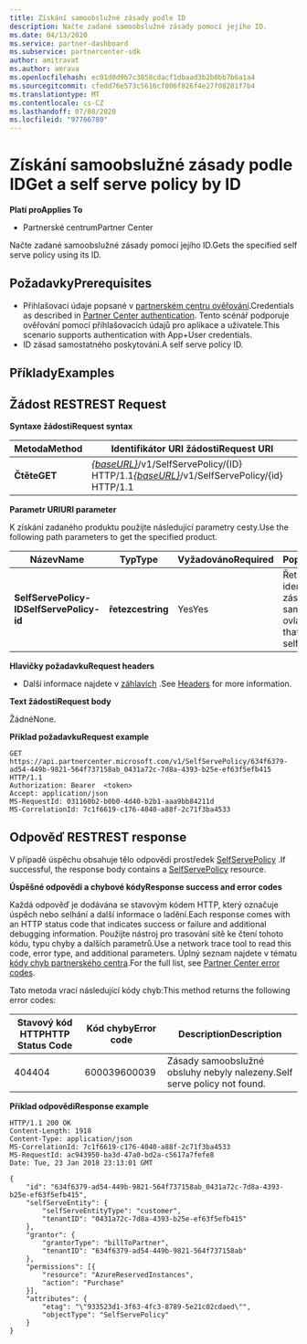 ```yaml
---
title: Získání samoobslužné zásady podle ID
description: Načte zadané samoobslužné zásady pomocí jejího ID.
ms.date: 04/13/2020
ms.service: partner-dashboard
ms.subservice: partnercenter-sdk
author: amitravat
ms.author: amrava
ms.openlocfilehash: ec01d0d9b7c3858cdacf1dbaad3b2b0bb7b6a1a4
ms.sourcegitcommit: cfedd76e573c5616cf006f826f4e27f08281f7b4
ms.translationtype: MT
ms.contentlocale: cs-CZ
ms.lasthandoff: 07/08/2020
ms.locfileid: "97766780"
---
```

# <a name="get-a-self-serve-policy-by-id"></a><span data-ttu-id="d70b0-103">Získání samoobslužné zásady podle ID</span><span class="sxs-lookup"><span data-stu-id="d70b0-103">Get a self serve policy by ID</span></span>

<span data-ttu-id="d70b0-104">**Platí pro**</span><span class="sxs-lookup"><span data-stu-id="d70b0-104">**Applies To**</span></span>

- <span data-ttu-id="d70b0-105">Partnerské centrum</span><span class="sxs-lookup"><span data-stu-id="d70b0-105">Partner Center</span></span>

<span data-ttu-id="d70b0-106">Načte zadané samoobslužné zásady pomocí jejího ID.</span><span class="sxs-lookup"><span data-stu-id="d70b0-106">Gets the specified self serve policy using its ID.</span></span>

## <a name="prerequisites"></a><span data-ttu-id="d70b0-107">Požadavky</span><span class="sxs-lookup"><span data-stu-id="d70b0-107">Prerequisites</span></span>

- <span data-ttu-id="d70b0-108">Přihlašovací údaje popsané v [partnerském centru ověřování](partner-center-authentication.md).</span><span class="sxs-lookup"><span data-stu-id="d70b0-108">Credentials as described in [Partner Center authentication](partner-center-authentication.md).</span></span> <span data-ttu-id="d70b0-109">Tento scénář podporuje ověřování pomocí přihlašovacích údajů pro aplikace a uživatele.</span><span class="sxs-lookup"><span data-stu-id="d70b0-109">This scenario supports authentication with App+User credentials.</span></span>
- <span data-ttu-id="d70b0-110">ID zásad samostatného poskytování.</span><span class="sxs-lookup"><span data-stu-id="d70b0-110">A self serve policy ID.</span></span>

## <a name="examples"></a><span data-ttu-id="d70b0-111">Příklady</span><span class="sxs-lookup"><span data-stu-id="d70b0-111">Examples</span></span>


## <a name="span-idrest_requestspan-idrest_requestspan-idrest_requestrest-request"></a><span data-ttu-id="d70b0-112"><span id="REST_Request"/><span id="rest_request"/><span id="REST_REQUEST"/>Žádost REST</span><span class="sxs-lookup"><span data-stu-id="d70b0-112"><span id="REST_Request"/><span id="rest_request"/><span id="REST_REQUEST"/>REST Request</span></span>

<span data-ttu-id="d70b0-113">**Syntaxe žádosti**</span><span class="sxs-lookup"><span data-stu-id="d70b0-113">**Request syntax**</span></span>

| <span data-ttu-id="d70b0-114">Metoda</span><span class="sxs-lookup"><span data-stu-id="d70b0-114">Method</span></span>  | <span data-ttu-id="d70b0-115">Identifikátor URI žádosti</span><span class="sxs-lookup"><span data-stu-id="d70b0-115">Request URI</span></span>                                                                   |
|---------|-------------------------------------------------------------------------------|
| <span data-ttu-id="d70b0-116">**Čtěte**</span><span class="sxs-lookup"><span data-stu-id="d70b0-116">**GET**</span></span> | <span data-ttu-id="d70b0-117">[*{baseURL}*](partner-center-rest-urls.md)/v1/SelfServePolicy/{ID} HTTP/1.1</span><span class="sxs-lookup"><span data-stu-id="d70b0-117">[*{baseURL}*](partner-center-rest-urls.md)/v1/SelfServePolicy/{id} HTTP/1.1</span></span> |

<span data-ttu-id="d70b0-118">**Parametr URI**</span><span class="sxs-lookup"><span data-stu-id="d70b0-118">**URI parameter**</span></span>

<span data-ttu-id="d70b0-119">K získání zadaného produktu použijte následující parametry cesty.</span><span class="sxs-lookup"><span data-stu-id="d70b0-119">Use the following path parameters to get the specified product.</span></span>

| <span data-ttu-id="d70b0-120">Název</span><span class="sxs-lookup"><span data-stu-id="d70b0-120">Name</span></span>                       | <span data-ttu-id="d70b0-121">Typ</span><span class="sxs-lookup"><span data-stu-id="d70b0-121">Type</span></span>         | <span data-ttu-id="d70b0-122">Vyžadováno</span><span class="sxs-lookup"><span data-stu-id="d70b0-122">Required</span></span> | <span data-ttu-id="d70b0-123">Popis</span><span class="sxs-lookup"><span data-stu-id="d70b0-123">Description</span></span>                                                     |
|----------------------------|--------------|----------|-----------------------------------------------------------------|
| <span data-ttu-id="d70b0-124">**SelfServePolicy-ID**</span><span class="sxs-lookup"><span data-stu-id="d70b0-124">**SelfServePolicy-id**</span></span>     | <span data-ttu-id="d70b0-125">**řetezce**</span><span class="sxs-lookup"><span data-stu-id="d70b0-125">**string**</span></span>   | <span data-ttu-id="d70b0-126">Yes</span><span class="sxs-lookup"><span data-stu-id="d70b0-126">Yes</span></span>      | <span data-ttu-id="d70b0-127">Řetězec, který identifikuje zásadu samoobslužného ovládání.</span><span class="sxs-lookup"><span data-stu-id="d70b0-127">A string that identifies the self serve policy.</span></span>                 |

<span data-ttu-id="d70b0-128">**Hlavičky požadavku**</span><span class="sxs-lookup"><span data-stu-id="d70b0-128">**Request headers**</span></span>

- <span data-ttu-id="d70b0-129">Další informace najdete v [záhlavích](headers.md) .</span><span class="sxs-lookup"><span data-stu-id="d70b0-129">See [Headers](headers.md) for more information.</span></span>

<span data-ttu-id="d70b0-130">**Text žádosti**</span><span class="sxs-lookup"><span data-stu-id="d70b0-130">**Request body**</span></span>

<span data-ttu-id="d70b0-131">Žádné</span><span class="sxs-lookup"><span data-stu-id="d70b0-131">None.</span></span>

<span data-ttu-id="d70b0-132">**Příklad požadavku**</span><span class="sxs-lookup"><span data-stu-id="d70b0-132">**Request example**</span></span>

```http
GET https://api.partnercenter.microsoft.com/v1/SelfServePolicy/634f6379-ad54-449b-9821-564f737158ab_0431a72c-7d8a-4393-b25e-ef63f5efb415 HTTP/1.1
Authorization: Bearer  <token>
Accept: application/json
MS-RequestId: 031160b2-b0b0-4d40-b2b1-aaa9bb84211d
MS-CorrelationId: 7c1f6619-c176-4040-a88f-2c71f3ba4533
```

## <a name="rest-response"></a><span data-ttu-id="d70b0-133">Odpověď REST</span><span class="sxs-lookup"><span data-stu-id="d70b0-133">REST response</span></span>

<span data-ttu-id="d70b0-134">V případě úspěchu obsahuje tělo odpovědi prostředek [SelfServePolicy](self-serve-policy-resources.md#selfservepolicy) .</span><span class="sxs-lookup"><span data-stu-id="d70b0-134">If successful, the response body contains a [SelfServePolicy](self-serve-policy-resources.md#selfservepolicy) resource.</span></span>

<span data-ttu-id="d70b0-135">**Úspěšné odpovědi a chybové kódy**</span><span class="sxs-lookup"><span data-stu-id="d70b0-135">**Response success and error codes**</span></span>

<span data-ttu-id="d70b0-136">Každá odpověď je dodávána se stavovým kódem HTTP, který označuje úspěch nebo selhání a další informace o ladění.</span><span class="sxs-lookup"><span data-stu-id="d70b0-136">Each response comes with an HTTP status code that indicates success or failure and additional debugging information.</span></span> <span data-ttu-id="d70b0-137">Použijte nástroj pro trasování sítě ke čtení tohoto kódu, typu chyby a dalších parametrů.</span><span class="sxs-lookup"><span data-stu-id="d70b0-137">Use a network trace tool to read this code, error type, and additional parameters.</span></span> <span data-ttu-id="d70b0-138">Úplný seznam najdete v tématu [kódy chyb partnerského centra](error-codes.md).</span><span class="sxs-lookup"><span data-stu-id="d70b0-138">For the full list, see [Partner Center error codes](error-codes.md).</span></span>

<span data-ttu-id="d70b0-139">Tato metoda vrací následující kódy chyb:</span><span class="sxs-lookup"><span data-stu-id="d70b0-139">This method returns the following error codes:</span></span>

| <span data-ttu-id="d70b0-140">Stavový kód HTTP</span><span class="sxs-lookup"><span data-stu-id="d70b0-140">HTTP Status Code</span></span>     | <span data-ttu-id="d70b0-141">Kód chyby</span><span class="sxs-lookup"><span data-stu-id="d70b0-141">Error code</span></span>   | <span data-ttu-id="d70b0-142">Description</span><span class="sxs-lookup"><span data-stu-id="d70b0-142">Description</span></span>                                                                |
|----------------------|--------------|----------------------------------------------------------------------------|
| <span data-ttu-id="d70b0-143">404</span><span class="sxs-lookup"><span data-stu-id="d70b0-143">404</span></span>                  | <span data-ttu-id="d70b0-144">600039</span><span class="sxs-lookup"><span data-stu-id="d70b0-144">600039</span></span>       | <span data-ttu-id="d70b0-145">Zásady samoobslužné obsluhy nebyly nalezeny.</span><span class="sxs-lookup"><span data-stu-id="d70b0-145">Self serve policy not found.</span></span>                                                     |

<span data-ttu-id="d70b0-146">**Příklad odpovědi**</span><span class="sxs-lookup"><span data-stu-id="d70b0-146">**Response example**</span></span>

```http
HTTP/1.1 200 OK
Content-Length: 1918
Content-Type: application/json
MS-CorrelationId: 7c1f6619-c176-4040-a88f-2c71f3ba4533
MS-RequestId: ac943950-ba3d-47a0-bd2a-c5617a7fefe8
Date: Tue, 23 Jan 2018 23:13:01 GMT

{
    "id": "634f6379-ad54-449b-9821-564f737158ab_0431a72c-7d8a-4393-b25e-ef63f5efb415",
    "selfServeEntity": {
        "selfServeEntityType": "customer",
        "tenantID": "0431a72c-7d8a-4393-b25e-ef63f5efb415"
    },
    "grantor": {
        "grantorType": "billToPartner",
        "tenantID": "634f6379-ad54-449b-9821-564f737158ab"
    },
    "permissions": [{
        "resource": "AzureReservedInstances",
        "action": "Purchase"
    }],
    "attributes": {
        "etag": "\"933523d1-3f63-4fc3-8789-5e21c02cdaed\"",
        "objectType": "SelfServePolicy"
    }
}
```